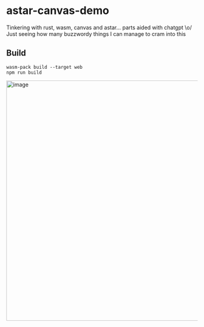 # astar-canvas-demo

Tinkering with rust, wasm, canvas and astar... parts aided with chatgpt \o/   
Just seeing how many buzzwordy things I can manage to cram into this

## Build
```
wasm-pack build --target web
npm run build

```

<img width="631" alt="image" src="https://user-images.githubusercontent.com/3233758/214953479-9dbc4b90-c117-4c76-8408-b514972dcc38.png">
